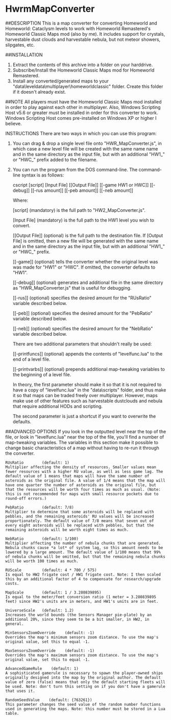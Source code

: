 # HwrmMapConverter

##DESCRIPTION
This is a map converter for converting Homeworld and Homeworld: Cataclysm levels to work with Homeworld Remastered's Homeworld Classic Maps mod (also by me). It includes support for crystals, harvestable dust clouds and harvestable nebula, but not meteor showers, slipgates, etc.

##INSTALLATION
1. Extract the contents of this archive into a folder on your harddrive.
2. Subscribe/Install the Homeworld Classic Maps mod for Homeworld Remastered.
3. Install any converted/generated maps to your "data\leveldata\multiplayer\homeworldclassic" folder. Create this folder if it doesn't already exist.

##NOTE
All players must have the Homeworld Classic Maps mod installed in order to play against each other in multiplayer. Also, Windows Scripting Host v5.6 or greater must be installed in order for this converter to work. Windows Scripting Host comes pre-installed on Windows XP or higher I believe.

INSTRUCTIONS
There are two ways in which you can use this program:

1. You can drag & drop a single level file onto "HWR_MapConverter.js", in which case a new level file will be created with the same name name and in the same directory as the input file, but with an additional "HW1_" or "HWC_" prefix added to the filename.

2. You can run the program from the DOS command-line. The command-line syntax is as follows:

    cscript [script] [Input File] [[Output File]] [[-game HW1 or HWC]] [[-debug]] [[-rus amount]] [[-peb amount]] [[-neb amount]]

   Where:

    [script] (mandatory) is the full path to "HW2_MapConverter.js".

    [Input File] (mandatory) is the full path to the HW1 level you wish to convert.

    [[Output File]] (optional) is the full path to the destination file. If [Output File] is omitted, then a new file will be generated with the same name and in the same directory as the input file, but with an additional "HW1_" or "HWC_" prefix.

    [[-game]] (optional) tells the converter whether the original level was was made for "HW1" or "HWC". If omitted, the converter defaults to "HW1".

    [[-debug]] (optional) generates and additional file in the same directory as "HWR_MapConverter.js" that is useful for debugging.

    [[-rus]] (optional) specifies the desired amount for the "RUsRatio" variable described below.

    [[-peb]] (optional) specifies the desired amount for the "PebRatio" variable described below.

    [[-neb]] (optional) specifies the desired amount for the "NebRatio" variable described below.

   There are two additional parameters that shouldn't really be used:

    [[-printfuncs]] (optional) appends the contents of "levelfunc.lua" to the end of a level file.

    [[-printvarbs]] (optional) prepends additional map-tweaking variables to the beginning of a level file.

   In theory, the first parameter should make it so that it is not required to have a copy of "levelfunc.lua" in the "data\scripts" folder, and thus make it so that maps can be traded freely over multiplayer. However, maps make use of other features such as harvestable dustclouds and nebula that require additional HODs and scripting.

   The second parameter is just a shortcut if you want to overwrite the defaults.

##ADVANCED OPTIONS
If you look in the outputted level near the top of the file, or look in "levelfunc.lua" near the top of the file, you'll find a number of map-tweaking variables. The variables in this section make it possible to change basic characteristics of a map without having to re-run it through the converter.

    RUsRatio        (default: 1)
    Multiplier affecting the density of resources. Smaller values mean fewer resources with a higher RU value, as well as less game lag. The default value of 1 means that maps will have the same number of asteroids as the original file. A value of 1/4 means that the map will have one quarter the number of asteroids as the original file, but that the resources will be worth four times as much as usual. (Note: this is not recommended for maps with small resource pockets due to round-off errors.)
        
    PebRatio        (default: 7/8)
    Multiplier to determine that some asteroids will be replaced with pebbles, and the remaining asteroids' RU values will be increased proportionately. The default value of 7/8 means that seven out of every eight asteroids will be replaced with pebbles, but that the remaining asteroids will be worth eight times as much.

    NebRatio        (default: 1/100)
    Multiplier affecting the number of nebula chunks that are generated. Nebula chunks cause *a lot* of system lag, so this amount needs to be lowered by a large amount. The default value of 1/100 means that 99% of nebula chunks will be omitted, but that the remaining nebula chunks will be worth 100 times as much.

    RUScale         (default: 4 * 700 / 575)
    Is equal to HW2 frigate cost / HW1 frigate cost. Note: I then scaled this by an additional factor of 4 to compensate for research/upgrade costs.

    MapScale        (default: 1 / 3.280839895)
    Is equal to the meter/feet conversion ratio (1 meter = 3.280839895 feet) since HW2's units are in meters, and HW1's units are in feet.

    UniverseScale   (default: 1.2)
    Increases the world bounds (the Sensors Manager pie-plate) by an additional 20%, since they seem to be a bit smaller, in HW2, in general.

    MinSensorsZoomOverride    (default: -1)
    Overrides the map's minimum sensors zoom distance. To use the map's original value, set this to equal -1.

    MaxSensorsZoomOverride    (default: -1)
    Overrides the map's maximum sensors zoom distance. To use the map's original value, set this to equal -1.

    AdvancedGameRule    (default: 1)
    A sophisticated gamerule is necessary to spawn the player-owned ships originally designed into the map by the original author. The default value of zero (false) means that only the default starting fleets will be used. Note: don't turn this setting on if you don't have a gamerule that uses it.

    RandomSeedValue    (default: {763261})
    This parameter changes the seed value of the random number functions used in generating the maps. Note: this number must be stored in a Lua table.
